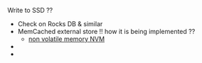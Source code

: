 
Write to SSD ?? 
- Check on Rocks DB & similar 
- MemCached external store !! how it is being implemented ??
	- [non volatile memory NVM](https://memcached.org/blog/nvm-caching/)
- 
- 
